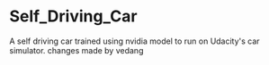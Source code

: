 # Self_Driving_Car
A self driving car trained using nvidia model to run on Udacity's car simulator.
changes made by vedang
